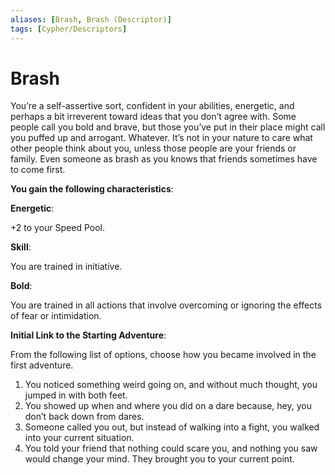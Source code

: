 ```yaml
---
aliases: [Brash, Brash (Descriptor)]
tags: [Cypher/Descriptors]
---
```


# Brash

You’re a self-assertive sort, confident in your abilities, energetic, and perhaps a bit irreverent toward ideas that you don’t agree with. Some people call you bold and brave, but those you’ve put in their place might call you puffed up and arrogant. Whatever. It’s not in your nature to care what other people think about you, unless those people are your friends or family. Even someone as brash as you knows that friends sometimes have to come first.

**You gain the following characteristics**:

**Energetic**:

+2 to your Speed Pool.

**Skill**:

You are trained in initiative.

**Bold**:

You are trained in all actions that involve overcoming or ignoring the effects of fear or intimidation.

**Initial Link to the Starting Adventure**:

From the following list of options, choose how you became involved in the first adventure.

1. You noticed something weird going on, and without much thought, you jumped in with both feet.
2. You showed up when and where you did on a dare because, hey, you don’t back down from dares.
3. Someone called you out, but instead of walking into a fight, you walked into your current situation.
4. You told your friend that nothing could scare you, and nothing you saw would change your mind. They brought you to your current point.
